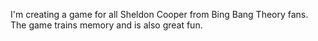 I'm creating a game for all Sheldon Cooper from Bing Bang Theory fans. The game trains memory and is also great fun.
